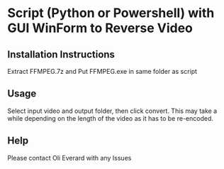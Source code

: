 # Script (Python or Powershell) with GUI WinForm to Reverse Video

## Installation Instructions
Extract FFMPEG.7z and Put FFMPEG.exe in same folder as script

## Usage
Select input video and output folder, then click convert. This may take a while depending on the length of the video as it has to be re-encoded. 

## Help 
Please contact Oli Everard with any Issues 